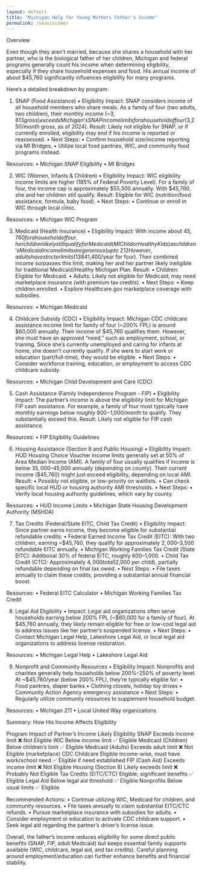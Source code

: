 ```yaml
---
layout: default
title: "Michigan Help for Young Mothers Father's Income"
permalink: /seanincome/
---
```

Overview

Even though they aren’t married, because she shares a household with her partner, who is the biological father of her children, Michigan and federal programs generally count his income when determining eligibility, especially if they share household expenses and food. His annual income of about $45,760 significantly influences eligibility for many programs.

Here’s a detailed breakdown by program:

1. SNAP (Food Assistance)
	•	Eligibility Impact:
SNAP considers income of all household members who share meals. As a family of four (two adults, two children), their monthly income (~$3,813 gross) exceeds Michigan’s SNAP income limits for a household of four ($3,250/month gross, as of 2024).
Result: Likely not eligible for SNAP, or if currently enrolled, eligibility may end if his income is reported or reassessed.
	•	Next Steps:
	•	Confirm household size/income reporting via MI Bridges.
	•	Utilize local food pantries, WIC, and community food programs instead.

Resources:
	•	Michigan SNAP Eligibility
	•	MI Bridges

2. WIC (Women, Infants & Children)
	•	Eligibility Impact:
WIC eligibility income limits are higher (185% of Federal Poverty Level). For a family of four, the income cap is approximately $55,500 annually. With $45,760, she and her children still qualify.
Result: Eligible for WIC (nutrition/food assistance, formula, baby food).
	•	Next Steps:
	•	Continue or enroll in WIC through local clinic.

Resources:
	•	Michigan WIC Program

3. Medicaid (Health Insurance)
	•	Eligibility Impact:
With income about $45,760 for a household of four, her children likely still qualify for Medicaid (MIChild or Healthy Kids) as children’s Medicaid income limits are generous (up to ~212% FPL).
However, adults have stricter limits (138% FPL, ~$41,400/year for four). Their combined income surpasses this limit, making her and her partner likely ineligible for traditional Medicaid/Healthy Michigan Plan.
Result:
	•	Children: Eligible for Medicaid.
	•	Adults: Likely not eligible for Medicaid; may need marketplace insurance (with premium tax credits).
	•	Next Steps:
	•	Keep children enrolled.
	•	Explore Healthcare.gov marketplace coverage with subsidies.

Resources:
	•	Michigan Medicaid

4. Childcare Subsidy (CDC)
	•	Eligibility Impact:
Michigan CDC childcare assistance income limit for family of four (~200% FPL) is around $60,000 annually. Their income of $45,760 qualifies them.
However, she must have an approved “need,” such as employment, school, or training. Since she’s currently unemployed and caring for infants at home, she doesn’t currently qualify. If she were to start work or education (part/full-time), they would be eligible.
	•	Next Steps:
	•	Consider workforce training, education, or employment to access CDC childcare subsidy.

Resources:
	•	Michigan Child Development and Care (CDC)

5. Cash Assistance (Family Independence Program - FIP)
	•	Eligibility Impact:
The partner’s income is above the eligibility limit for Michigan FIP cash assistance. For example, a family of four must typically have monthly earnings below roughly $800-$1,000/month to qualify. They substantially exceed this.
Result: Likely not eligible for FIP cash assistance.

Resources:
	•	FIP Eligibility Guidelines

6. Housing Assistance (Section 8 and Public Housing)
	•	Eligibility Impact:
HUD Housing Choice Voucher income limits generally set at 50% of Area Median Income (AMI). A family of four usually qualifies if income is below $35,000–$45,000 annually (depending on county). Their current income ($45,760) might just exceed eligibility, depending on local AMI.
Result:
	•	Possibly not eligible, or low-priority on waitlists.
	•	Can check specific local HUD or housing authority AMI thresholds.
	•	Next Steps:
	•	Verify local housing authority guidelines, which vary by county.

Resources:
	•	HUD Income Limits
	•	Michigan State Housing Development Authority (MSHDA)

7. Tax Credits (Federal/State EITC, Child Tax Credit)
	•	Eligibility Impact:
Since partner earns income, they become eligible for substantial refundable credits:
	•	Federal Earned Income Tax Credit (EITC):
With two children, earning ~$45,760, they qualify for approximately $2,000–$3,500 refundable EITC annually.
	•	Michigan Working Families Tax Credit (State EITC):
Additional 30% of federal EITC, roughly $600–$1,000.
	•	Child Tax Credit (CTC):
Approximately $4,000 total ($2,000 per child), partially refundable depending on final tax owed.
	•	Next Steps:
	•	File taxes annually to claim these credits, providing a substantial annual financial boost.

Resources:
	•	Federal EITC Calculator
	•	Michigan Working Families Tax Credit

8. Legal Aid Eligibility
	•	Impact:
Legal aid organizations often serve households earning below 200% FPL (~$60,000 for a family of four). At $45,760 annually, they likely remain eligible for free or low-cost legal aid to address issues like her partner’s suspended license.
	•	Next Steps:
	•	Contact Michigan Legal Help, Lakeshore Legal Aid, or local legal aid organizations to address license restoration.

Resources:
	•	Michigan Legal Help
	•	Lakeshore Legal Aid

9. Nonprofit and Community Resources
	•	Eligibility Impact:
Nonprofits and charities generally help households below 200%–250% of poverty level. At ~$45,760/year (below 200% FPL), they’re typically eligible for:
	•	Food pantries, diaper banks
	•	Clothing closets, holiday toy drives
	•	Community Action Agency emergency assistance
	•	Next Steps:
	•	Regularly utilize community resources to supplement household budget.

Resources:
	•	Michigan 211
	•	Local United Way organizations

Summary: How His Income Affects Eligibility

Program	Impact of Partner’s Income	Likely Eligibility
SNAP	Exceeds income limit	❌ Not Eligible
WIC	Below income limit	✅ Eligible
Medicaid (Children)	Below children’s limit	✅ Eligible
Medicaid (Adults)	Exceeds adult limit	❌ Not Eligible (marketplace)
CDC Childcare	Eligible income-wise, must have work/school need	✅ Eligible if need established
FIP (Cash Aid)	Exceeds income limit	❌ Not Eligible
Housing (Section 8)	Likely exceeds limit	❌ Probably Not Eligible
Tax Credits (EITC/CTC)	Eligible; significant benefits	✅ Eligible
Legal Aid	Below legal aid threshold	✅ Eligible
Nonprofits	Below usual limits	✅ Eligible

Recommended Actions:
	•	Continue utilizing WIC, Medicaid for children, and community resources.
	•	File taxes annually to claim substantial EITC/CTC refunds.
	•	Pursue marketplace insurance with subsidies for adults.
	•	Consider employment or education to activate CDC childcare support.
	•	Seek legal aid regarding the partner’s driver’s license issue.

Overall, the father’s income reduces eligibility for some direct public benefits (SNAP, FIP, adult Medicaid) but keeps essential family supports available (WIC, childcare, legal aid, and tax credits). Careful planning around employment/education can further enhance benefits and financial stability.